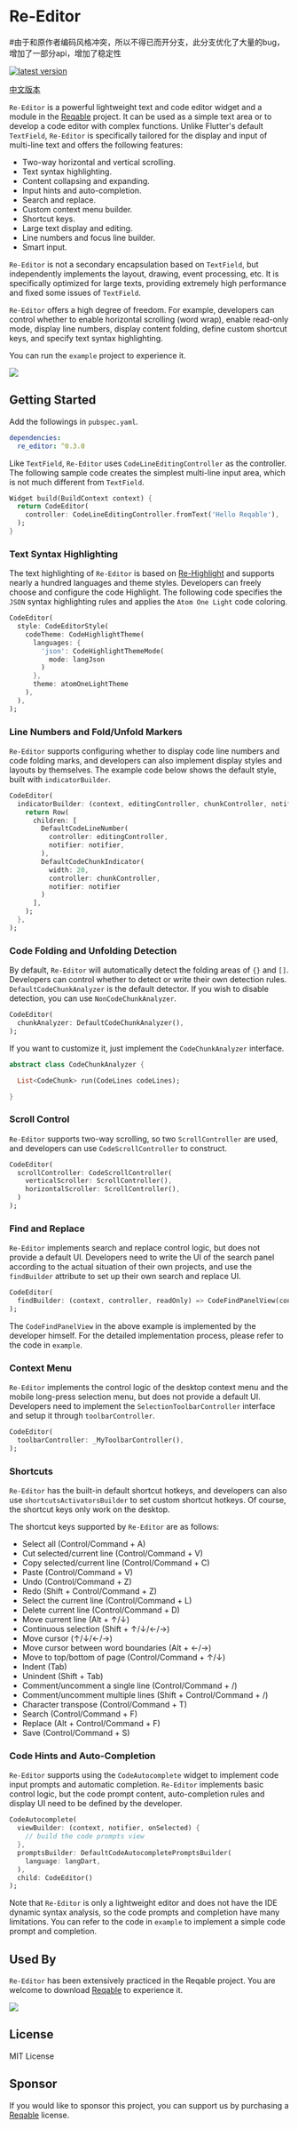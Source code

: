 # Re-Editor


#由于和原作者编码风格冲突，所以不得已而开分支，此分支优化了大量的bug，增加了一部分api，增加了稳定性




[![latest version](https://img.shields.io/pub/v/re_editor.svg?color=blue)](https://pub.dev/packages/re_editor)

[中文版本](./README_CN.md)

`Re-Editor` is a powerful lightweight text and code editor widget and a module in the [Reqable](https://reqable.com) project. It can be used as a simple text area or to develop a code editor with complex functions. Unlike Flutter's default `TextField`, `Re-Editor` is specifically tailored for the display and input of multi-line text and offers the following features:

- Two-way horizontal and vertical scrolling.
- Text syntax highlighting.
- Content collapsing and expanding.
- Input hints and auto-completion.
- Search and replace.
- Custom context menu builder.
- Shortcut keys.
- Large text display and editing.
- Line numbers and focus line builder.
- Smart input.

`Re-Editor` is not a secondary encapsulation based on `TextField`, but independently implements the layout, drawing, event processing, etc. It is specifically optimized for large texts, providing extremely high performance and fixed some issues of `TextField`.

`Re-Editor` offers a high degree of freedom. For example, developers can control whether to enable horizontal scrolling (word wrap), enable read-only mode, display line numbers, display content folding, define custom shortcut keys, and specify text syntax highlighting.

You can run the `example` project to experience it.

![](arts/art01.gif)

## Getting Started

Add the followings in `pubspec.yaml`.

```yaml
dependencies:
  re_editor: ^0.3.0
```

Like `TextField`, `Re-Editor` uses `CodeLineEditingController` as the controller. The following sample code creates the simplest multi-line input area, which is not much different from `TextField`.

```dart
Widget build(BuildContext context) {
  return CodeEditor(
    controller: CodeLineEditingController.fromText('Hello Reqable'),
  );
}
```

### Text Syntax Highlighting

The text highlighting of `Re-Editor` is based on [Re-Highlight](https://github.com/reqable/re-highlight) and supports nearly a hundred languages ​​and theme styles. Developers can freely choose and configure the code Highlight. The following code specifies the `JSON` syntax highlighting rules and applies the `Atom One Light` code coloring.

```dart
CodeEditor(
  style: CodeEditorStyle(
    codeTheme: CodeHighlightTheme(
      languages: {
        'json': CodeHighlightThemeMode(
          mode: langJson
        )
      },
      theme: atomOneLightTheme
    ),
  ),
);
```

### Line Numbers and Fold/Unfold Markers

`Re-Editor` supports configuring whether to display code line numbers and code folding marks, and developers can also implement display styles and layouts by themselves. The example code below shows the default style, built with `indicatorBuilder`.

```dart
CodeEditor(
  indicatorBuilder: (context, editingController, chunkController, notifier) {
    return Row(
      children: [
        DefaultCodeLineNumber(
          controller: editingController,
          notifier: notifier,
        ),
        DefaultCodeChunkIndicator(
          width: 20,
          controller: chunkController,
          notifier: notifier
        )
      ],
    );
  },
);
```

### Code Folding and Unfolding Detection

By default, `Re-Editor` will automatically detect the folding areas of `{}` and `[]`. Developers can control whether to detect or write their own detection rules. `DefaultCodeChunkAnalyzer` is the default detector. If you wish to disable detection, you can use `NonCodeChunkAnalyzer`.

```dart
CodeEditor(
  chunkAnalyzer: DefaultCodeChunkAnalyzer(),
);
```

If you want to customize it, just implement the `CodeChunkAnalyzer` interface.

```dart
abstract class CodeChunkAnalyzer {

  List<CodeChunk> run(CodeLines codeLines);

}
```

### Scroll Control

`Re-Editor` supports two-way scrolling, so two `ScrollController` are used, and developers can use `CodeScrollController` to construct.

```dart
CodeEditor(
  scrollController: CodeScrollController(
    verticalScroller: ScrollController(),
    horizontalScroller: ScrollController(),
  )
);
```

### Find and Replace

`Re-Editor` implements search and replace control logic, but does not provide a default UI. Developers need to write the UI of the search panel according to the actual situation of their own projects, and use the `findBuilder` attribute to set up their own search and replace UI.

```dart
CodeEditor(
  findBuilder: (context, controller, readOnly) => CodeFindPanelView(controller: controller, readOnly: readOnly),
);
```

The `CodeFindPanelView` in the above example is implemented by the developer himself. For the detailed implementation process, please refer to the code in `example`.

### Context Menu

`Re-Editor` implements the control logic of the desktop context menu and the mobile long-press selection menu, but does not provide a default UI. Developers need to implement the `SelectionToolbarController` interface and setup it through `toolbarController`.

```dart
CodeEditor(
  toolbarController: _MyToolbarController(),
);
```

### Shortcuts

`Re-Editor` has the built-in default shortcut hotkeys, and developers can also use `shortcutsActivatorsBuilder` to set custom shortcut hotkeys. Of course, the shortcut keys only work on the desktop.

The shortcut keys supported by `Re-Editor` are as follows:
- Select all (Control/Command + A)
- Cut selected/current line (Control/Command + V)
- Copy selected/current line (Control/Command + C)
- Paste (Control/Command + V)
- Undo (Control/Command + Z)
- Redo (Shift + Control/Command + Z)
- Select the current line (Control/Command + L)
- Delete current line (Control/Command + D)
- Move current line (Alt + ↑/↓)
- Continuous selection (Shift + ↑/↓/←/→)
- Move cursor (↑/↓/←/→)
- Move cursor between word boundaries (Alt + ←/→)
- Move to top/bottom of page (Control/Command + ↑/↓)
- Indent (Tab)
- Unindent (Shift + Tab)
- Comment/uncomment a single line (Control/Command + /)
- Comment/uncomment multiple lines (Shift + Control/Command + /)
- Character transpose (Control/Command + T)
- Search (Control/Command + F)
- Replace (Alt + Control/Command + F)
- Save (Control/Command + S)

### Code Hints and Auto-Completion

`Re-Editor` supports using the `CodeAutocomplete` widget to implement code input prompts and automatic completion. `Re-Editor` implements basic control logic, but the code prompt content, auto-completion rules and display UI need to be defined by the developer.

```dart
CodeAutocomplete(
  viewBuilder: (context, notifier, onSelected) {
    // build the code prompts view
  },
  promptsBuilder: DefaultCodeAutocompletePromptsBuilder(
    language: langDart,
  ),
  child: CodeEditor()
);
```

Note that `Re-Editor` is only a lightweight editor and does not have the IDE dynamic syntax analysis, so the code prompts and completion have many limitations. You can refer to the code in `example` to implement a simple code prompt and completion.

## Used By

`Re-Editor` has been extensively practiced in the Reqable project. You are welcome to download [Reqable](https://reqable.com/download) to experience it.

![](arts/art02.png)

## License

MIT License

## Sponsor

If you would like to sponsor this project, you can support us by purchasing a [Reqable](https://reqable.com/pricing) license.
